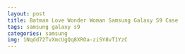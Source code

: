 ```yaml
---
layout: post
title: Batman Love Wonder Woman Samsung Galaxy S9 Case
tags: samsung galaxy s9
categories: samsung
img: 1Nqdd72TvXmcUgQq8XROa-ziSY8vT1YzC
---
```

